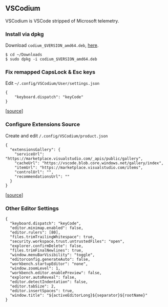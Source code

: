 ## VSCodium

VSCodium is VSCode stripped of Microsoft telemetry.

### Install via dpkg

Download `codium_$VERSION_amd64.deb`,
[here](https://github.com/VSCodium/vscodium/releases).

```
$ cd ~/Downloads
$ sudo dpkg -i codium_$VERSION_amd64.deb
```

### Fix remapped CapsLock & Esc keys

Edit `~/.config/VSCodium/User/settings.json`

```
{
    "keyboard.dispatch": "keyCode"
}
```

[[source](https://github.com/microsoft/vscode/issues/23991#issuecomment-292336504)]

### Configure Extensions Source

Create and edit `/.config/VSCodium/product.json`

```
{
  "extensionsGallery": {
    "serviceUrl": "https://marketplace.visualstudio.com/_apis/public/gallery",
    "cacheUrl": "https://vscode.blob.core.windows.net/gallery/index",
    "itemUrl": "https://marketplace.visualstudio.com/items",
    "controlUrl": "",
    "recommendationsUrl": ""
  }
}
```

[[source](https://github.com/VSCodium/vscodium/blob/master/DOCS.md#extensions--marketplace)]

### Other Editor Settings

```
{
  "keyboard.dispatch": "keyCode",
  "editor.minimap.enabled": false,
  "editor.rulers": [80],
  "files.trimTrailingWhitespace": true,
  "security.workspace.trust.untrustedFiles": "open",
  "explorer.confirmDelete": false,
  "files.trimFinalNewlines": true,
  "window.menuBarVisibility": "toggle",
  "editorconfig.generateAuto": false,
  "workbench.startupEditor": "none",
  "window.zoomLevel": 1,
  "workbench.editor.enablePreview": false,
  "explorer.autoReveal": false,
  "editor.detectIndentation": false,
  "editor.tabSize": 2,
  "editor.insertSpaces": true,
  "window.title": "${activeEditorLong}${separator}${rootName}"
}
```
